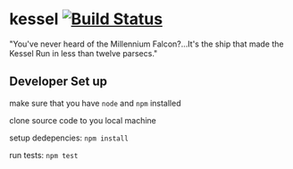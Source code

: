 # kessel [![Build Status](https://travis-ci.org/jasonray/kessel.svg?branch=master)](https://travis-ci.org/jasonray/kessel)

"You've never heard of the Millennium Falcon?…It's the ship that made the Kessel Run in less than twelve parsecs."




Developer Set up
----------------
make sure that you have `node` and `npm` installed

clone source code to you local machine

setup dedepencies: `npm install`

run tests: `npm test`
